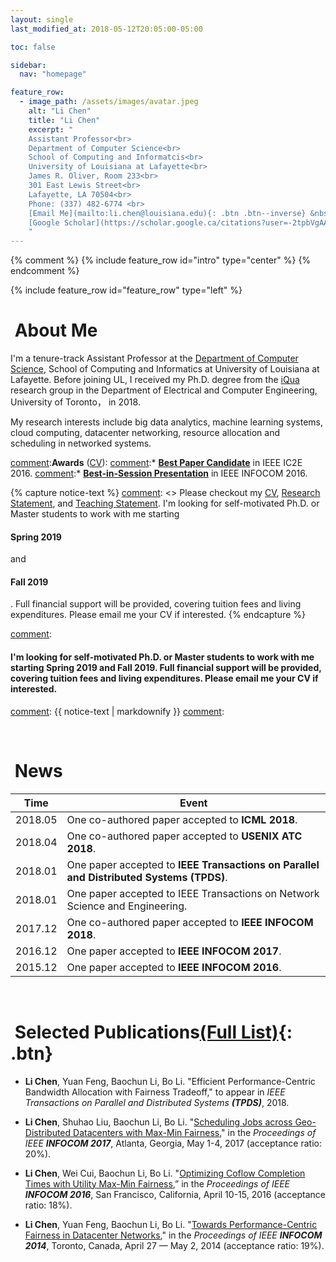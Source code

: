 ```yaml
---
layout: single
last_modified_at: 2018-05-12T20:05:00-05:00

toc: false

sidebar:
  nav: "homepage"

feature_row:
  - image_path: /assets/images/avatar.jpeg
    alt: "Li Chen"
    title: "Li Chen"
    excerpt: "
    Assistant Professor<br>
    Department of Computer Science<br>
    School of Computing and Informatcis<br>
    University of Louisiana at Lafayette<br>
    James R. Oliver, Room 233<br>
    301 East Lewis Street<br>
    Lafayette, LA 70504<br>
    Phone: (337) 482-6774 <br>
    [Email Me](mailto:li.chen@louisiana.edu){: .btn .btn--inverse} &nbsp;
    [Google Scholar](https://scholar.google.ca/citations?user=-2tpbVgAAAAJ&hl=zh-CN&citsig=AMstHGSNmAVMw8evMrAM4EHoX6svuzxzxQ){: .btn .btn--inverse}
    "
---
```


{% comment %}
{% include feature_row id="intro" type="center" %}
{% endcomment %}

{% include feature_row id="feature_row" type="left" %}

# <i class="fa fa-microchip fa-fw"></i>&nbsp;About Me

I'm a tenure-track Assistant Professor at the <a href="https://computing.louisiana.edu">Department of Computer Science</a>, School of Computing and Informatics at University of Louisiana at Lafayette. 
Before joining UL, I received my Ph.D. degree from the [iQua](http://iqua.ece.toronto.edu) research group in the Department of Electrical and Computer Engineering, University of Toronto， in 2018. 

My research interests include big data analytics, machine learning systems, cloud computing, datacenter networking, resource allocation and scheduling in networked systems.

[comment]:**Awards** ([CV](/assets/docs/CV.pdf)): 
[comment]:* [**Best Paper Candidate**](http://conferences.computer.org/IC2E/2016/program.htm) in IEEE IC2E 2016.
[comment]:* [**Best-in-Session Presentation**](http://infocom2016.ieee-infocom.org/program/main-technical-program) in IEEE INFOCOM 2016.

{% capture notice-text %}
[comment]: <> Please checkout my [CV](/assets/docs/CV.pdf), [Research Statement](/assets/docs/research_statement.pdf), and [Teaching Statement](/assets/docs/teaching_statement.pdf).
I'm looking for self-motivated Ph.D. or Master students to work with me starting <h4>Spring 2019</h4> and <h4>Fall 2019</h4>. Full financial support will be provided, covering tuition fees and living expenditures. Please email me your CV if interested.
{% endcapture %}

[comment]:<div class="notice--success">
[comment]:  <h4>I'm looking for self-motivated Ph.D. or Master students to work with me starting Spring 2019 and Fall 2019. Full financial support will be provided, covering tuition fees and living expenditures. Please email me your CV if interested. </h4>
[comment]:  {{ notice-text | markdownify }}
[comment]:</div>

<br>

# <i class="fa fa-newspaper fa-fw"></i>&nbsp;News

| Time  | Event |
|-------|-------|
|2018.05| One co-authored paper accepted to **ICML 2018**.|
|2018.04| One co-authored paper accepted to **USENIX ATC 2018**.|
|2018.01| One paper accepted to **IEEE Transactions on Parallel and Distributed Systems (TPDS)**.|
|2018.01| One paper accepted to IEEE Transactions on Network Science and Engineering.|
|2017.12| One co-authored paper accepted to **IEEE INFOCOM 2018**.|
|2016.12| One paper accepted to **IEEE INFOCOM 2017**.|
|2015.12| One paper accepted to **IEEE INFOCOM 2016**.|

<br>


# <i class="fa fa-book fa-fw"></i>&nbsp;Selected Publications[(Full List)](/publications){: .btn}

+ **Li Chen**, Yuan Feng, Baochun Li, Bo Li. "Efficient Performance-Centric Bandwidth Allocation with Fairness Tradeoff," to appear in *IEEE Transactions on Parallel and Distributed Systems* ***(TPDS)***, 2018.

+ **Li Chen**, Shuhao Liu, Baochun Li, Bo Li. "[Scheduling Jobs across Geo-Distributed Datacenters with Max-Min Fairness](http://iqua.ece.toronto.edu/papers/lchen-infocom17.pdf)," in the *Proceedings of IEEE* ***INFOCOM 2017***, Atlanta, Georgia, May 1-4, 2017 (acceptance ratio: 20%).

+ **Li Chen**, Wei Cui, Baochun Li, Bo Li. "[Optimizing Coflow Completion Times with Utility Max-Min Fairness](http://iqua.ece.toronto.edu/papers/lchen-infocom16.pdf),” in the *Proceedings of IEEE* ***INFOCOM 2016***, San Francisco, California, April 10-15, 2016 (acceptance ratio: 18%).

+ **Li Chen**, Yuan Feng, Baochun Li, Bo Li. "[Towards Performance-Centric Fairness in Datacenter Networks](http://iqua.ece.toronto.edu/papers/lchen-infocom14.pdf)," in the *Proceedings of IEEE* ***INFOCOM 2014***, Toronto, Canada, April 27 — May 2, 2014 (acceptance ratio: 19%).
